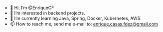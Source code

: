 - 👋 Hi, I’m @EnriqueCF
- 👀 I’m interested in backend projects.
- 🌱 I’m currently learning Java, Spring, Docker, Kubernetes, AWS.
- 📫 How to reach me, send me e-mail to: enrique.casas.fdez@gmail.com

<!---
EnriqueCF/EnriqueCF is a ✨ special ✨ repository because its `README.md` (this file) appears on your GitHub profile.
You can click the Preview link to take a look at your changes.
--->
